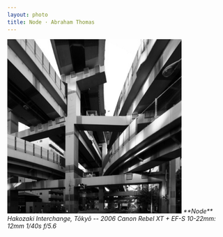 ```yaml
---
layout: photo
title: Node · Abraham Thomas
---
```


<img src="/assets/photos/Node.jpg" width="400px" class="photo">

<i>
**Node**  
Hakozaki Interchange, Tōkyō -- 2006  
Canon Rebel XT + EF-S 10-22mm: 12mm 1/40s f/5.6
</i>
